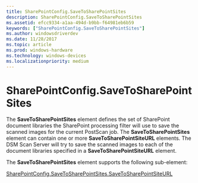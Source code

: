 ```yaml
---
title: SharePointConfig.SaveToSharePointSites
description: SharePointConfig.SaveToSharePointSites
ms.assetid: efcc9334-a1aa-494d-b9bb-f64981eb6b59
keywords: ["SharePointConfig.SaveToSharePointSites"]
ms.author: windowsdriverdev
ms.date: 11/28/2017
ms.topic: article
ms.prod: windows-hardware
ms.technology: windows-devices
ms.localizationpriority: medium
---
```


# SharePointConfig.SaveToSharePointSites


The **SaveToSharePointSites** element defines the set of SharePoint document libraries the SharePoint processing filter will use to save the scanned images for the current PostScan job. The **SaveToSharePointSites** element can contain one or more **SaveToSharePointSiteURL** elements. The DSM Scan Server will try to save the scanned images to each of the document libraries specified in a **SaveToSharePointSiteURL** element.

The **SaveToSharePointSites** element supports the following sub-element:

[SharePointConfig.SaveToSharePointSites.SaveToSharePointSiteURL](sharepointconfig-savetosharepointsites-savetosharepointsiteurl.md)

 

 





